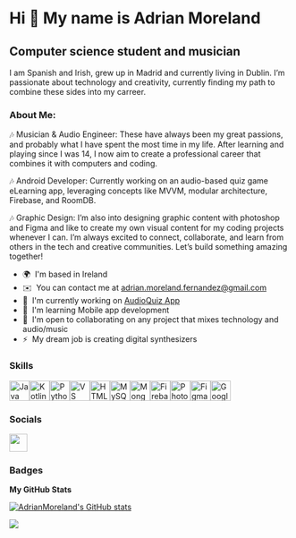 Hi 👋 My name is Adrian Moreland
================================

Computer science student and musician
-------------------------------------

I am Spanish and Irish, grew up in Madrid and currently living in Dublin. 
I’m passionate about technology and creativity, currently finding my path to combine these sides into my carreer.

### About Me: 

🎶 Musician & Audio Engineer: These have always been my great passions, and probably what I have spent the most time in my life. After learning and playing since I was 14, I now aim to create a professional career that combines it with computers and coding. 

🎶 Android Developer: Currently working on an audio-based quiz game eLearning app, leveraging concepts like MVVM, modular architecture, Firebase, and RoomDB. 

🎶 Graphic Design: I’m also into designing graphic content with photoshop and Figma and like to create my own visual content for my coding projects whenever I can. I’m always excited to connect, collaborate, and learn from others in the tech and creative communities. Let’s build something amazing together!

* 🌍  I'm based in Ireland
* ✉️  You can contact me at [adrian.moreland.fernandez@gmail.com](mailto:adrian.moreland.fernandez@gmail.com)
* 🚀  I'm currently working on [AudioQuiz App](http://github.com/AdrianMoreland/audioquiz)
* 🧠  I'm learning Mobile app development
* 🤝  I'm open to collaborating on any project that mixes technology and audio/music
* ⚡  My dream job is creating digital synthesizers

### Skills


<p align="left">
<a href="https://www.oracle.com/java/" target="_blank" rel="noreferrer"><img src="https://raw.githubusercontent.com/danielcranney/readme-generator/main/public/icons/skills/java-colored.svg" width="36" height="36" alt="Java" /></a><a href="https://kotlinlang.org/" target="_blank" rel="noreferrer"><img src="https://raw.githubusercontent.com/danielcranney/readme-generator/main/public/icons/skills/kotlin-colored.svg" width="36" height="36" alt="Kotlin" /></a><a href="https://www.python.org/" target="_blank" rel="noreferrer"><img src="https://raw.githubusercontent.com/danielcranney/readme-generator/main/public/icons/skills/python-colored.svg" width="36" height="36" alt="Python" /></a><a href="https://code.visualstudio.com/" target="_blank" rel="noreferrer"><img src="https://raw.githubusercontent.com/danielcranney/readme-generator/main/public/icons/skills/visualstudiocode.svg" width="36" height="36" alt="VS Code" /></a><a href="https://developer.mozilla.org/en-US/docs/Glossary/HTML5" target="_blank" rel="noreferrer"><img src="https://raw.githubusercontent.com/danielcranney/readme-generator/main/public/icons/skills/html5-colored.svg" width="36" height="36" alt="HTML5" /></a><a href="https://www.mysql.com/" target="_blank" rel="noreferrer"><img src="https://raw.githubusercontent.com/danielcranney/readme-generator/main/public/icons/skills/mysql-colored.svg" width="36" height="36" alt="MySQL" /></a><a href="https://www.mongodb.com/" target="_blank" rel="noreferrer"><img src="https://raw.githubusercontent.com/danielcranney/readme-generator/main/public/icons/skills/mongodb-colored.svg" width="36" height="36" alt="MongoDB" /></a><a href="https://firebase.google.com/" target="_blank" rel="noreferrer"><img src="https://raw.githubusercontent.com/danielcranney/readme-generator/main/public/icons/skills/firebase-colored.svg" width="36" height="36" alt="Firebase" /></a><a href="https://www.adobe.com/uk/products/photoshop.html" target="_blank" rel="noreferrer"><img src="https://raw.githubusercontent.com/danielcranney/readme-generator/main/public/icons/skills/photoshop-colored-dark.svg" width="36" height="36" alt="Photoshop" /></a><a href="https://www.figma.com/" target="_blank" rel="noreferrer"><img src="https://raw.githubusercontent.com/danielcranney/readme-generator/main/public/icons/skills/figma-colored.svg" width="36" height="36" alt="Figma" /></a><a href="https://cloud.google.com/" target="_blank" rel="noreferrer"><img src="https://raw.githubusercontent.com/danielcranney/readme-generator/main/public/icons/skills/googlecloud-colored.svg" width="36" height="36" alt="Google Cloud" /></a>
</p>


### Socials

<p align="left"> <a href="https://www.github.com/AdrianMoreland" target="_blank" rel="noreferrer"> <picture> <source media="(prefers-color-scheme: dark)" srcset="https://raw.githubusercontent.com/danielcranney/readme-generator/main/public/icons/socials/github-dark.svg" /> <source media="(prefers-color-scheme: light)" srcset="https://raw.githubusercontent.com/danielcranney/readme-generator/main/public/icons/socials/github.svg" /> <img src="https://raw.githubusercontent.com/danielcranney/readme-generator/main/public/icons/socials/github.svg" width="32" height="32" /> </picture> </a></p>

### Badges

<b>My GitHub Stats</b>

<a href="http://www.github.com/AdrianMoreland"><img src="https://github-readme-stats.vercel.app/api?username=AdrianMoreland&show_icons=true&hide=&count_private=true&title_color=10b981&text_color=64748b&icon_color=facc15&bg_color=1c1917&hide_border=true&show_icons=true" alt="AdrianMoreland's GitHub stats" /></a>

<a href="http://www.github.com/AdrianMoreland"><img src="https://github-readme-streak-stats.herokuapp.com/?user=AdrianMoreland&stroke=64748b&background=1c1917&ring=10b981&fire=10b981&currStreakNum=64748b&currStreakLabel=10b981&sideNums=64748b&sideLabels=64748b&dates=64748b&hide_border=true" /></a>

<!--
**AdrianMoreland/AdrianMoreland** is a ✨ _special_ ✨ repository because its `README.md` (this file) appears on your GitHub profile.

Here are some ideas to get you started:

- 🔭 I’m currently working on ...
- 🌱 I’m currently learning ...
- 👯 I’m looking to collaborate on ...
- 🤔 I’m looking for help with ...
- 💬 Ask me about ...
- 📫 How to reach me: ...
- 😄 Pronouns: ...
- ⚡ Fun fact: ...
-->
